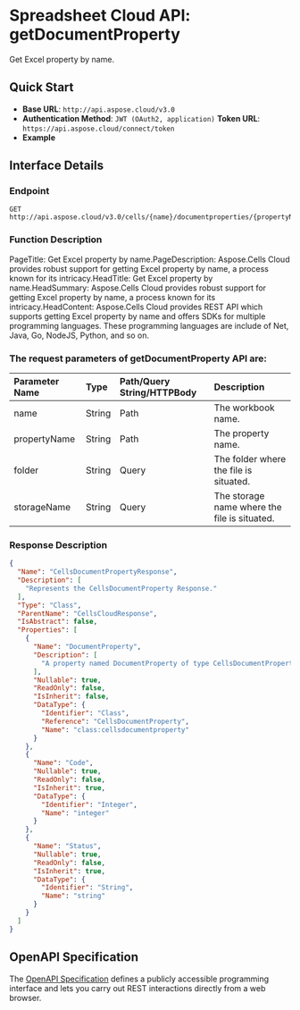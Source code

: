 # **Spreadsheet Cloud API: getDocumentProperty**

Get Excel property by name. 

## **Quick Start**

- **Base URL**: `http://api.aspose.cloud/v3.0`
- **Authentication Method**: `JWT (OAuth2, application)`  **Token URL**: `https://api.aspose.cloud/connect/token`
- **Example** 
<script src="https://gist.github.com/aspose-cells-cloud-gists/8a5b324fdf3e574dbd747c1a1e24b05d.js?file=Example30_GetDocumentProperty.cs"></script>

## **Interface Details**

### **Endpoint** 

```
GET http://api.aspose.cloud/v3.0/cells/{name}/documentproperties/{propertyName}
```

### **Function Description**
PageTitle: Get Excel property by name.PageDescription: Aspose.Cells Cloud provides robust support for getting Excel property by name, a process known for its intricacy.HeadTitle: Get Excel property by name.HeadSummary: Aspose.Cells Cloud provides robust support for getting Excel property by name, a process known for its intricacy.HeadContent: Aspose.Cells Cloud provides REST API which supports getting Excel property by name and offers SDKs for multiple programming languages. These programming languages are include of Net, Java, Go, NodeJS, Python, and so on.

### The request parameters of **getDocumentProperty** API are: 

| Parameter Name | Type | Path/Query String/HTTPBody | Description | 
| :- | :- | :- |:- | 
|name|String|Path|The workbook name.|
|propertyName|String|Path|The property name.|
|folder|String|Query|The folder where the file is situated.|
|storageName|String|Query|The storage name where the file is situated.|


### **Response Description**
```json
{
  "Name": "CellsDocumentPropertyResponse",
  "Description": [
    "Represents the CellsDocumentProperty Response."
  ],
  "Type": "Class",
  "ParentName": "CellsCloudResponse",
  "IsAbstract": false,
  "Properties": [
    {
      "Name": "DocumentProperty",
      "Description": [
        "A property named DocumentProperty of type CellsDocumentProperty is defined with get and set accessors."
      ],
      "Nullable": true,
      "ReadOnly": false,
      "IsInherit": false,
      "DataType": {
        "Identifier": "Class",
        "Reference": "CellsDocumentProperty",
        "Name": "class:cellsdocumentproperty"
      }
    },
    {
      "Name": "Code",
      "Nullable": true,
      "ReadOnly": false,
      "IsInherit": true,
      "DataType": {
        "Identifier": "Integer",
        "Name": "integer"
      }
    },
    {
      "Name": "Status",
      "Nullable": true,
      "ReadOnly": false,
      "IsInherit": true,
      "DataType": {
        "Identifier": "String",
        "Name": "string"
      }
    }
  ]
}
```

## OpenAPI Specification

The [OpenAPI Specification](https://reference.aspose.cloud/cells/#/PropertiesController/GetDocumentProperty) defines a publicly accessible programming interface and lets you carry out REST interactions directly from a web browser.

